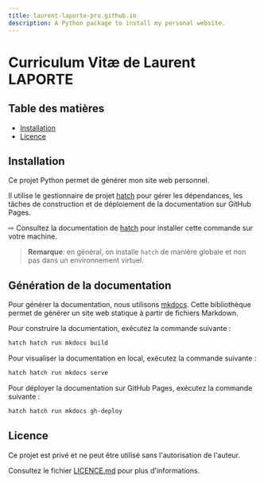```yaml
---
title: laurent-laporte-pro.github.io
description: A Python package to install my personal website.
---
```


# Curriculum Vitæ de Laurent LAPORTE

## Table des matières

- [Installation](#installation)
- [Licence](#licence)

## Installation

Ce projet Python permet de générer mon site web personnel.

Il utilise le gestionnaire de projet [hatch](https://hatch.pypa.io/latest/) pour gérer les dépendances,
les tâches de construction et de déploiement de la documentation sur GitHub Pages.

⇨ Consultez la documentation de [hatch](https://hatch.pypa.io/latest/install/) pour installer cette commande
sur votre machine.

> **Remarque**: en général, on installe `hatch` de manière globale et non pas dans un environnement virtuel.

## Génération de la documentation

Pour générer la documentation, nous utilisons [mkdocs](https://www.mkdocs.org/).
Cette bibliothèque permet de générer un site web statique à partir de fichiers Markdown.

Pour construire la documentation, exécutez la commande suivante :

```bash
hatch hatch run mkdocs build
```

Pour visualiser la documentation en local, exécutez la commande suivante :

```bash
hatch hatch run mkdocs serve
```

Pour déployer la documentation sur GitHub Pages, exécutez la commande suivante :

```bash
hatch hatch run mkdocs gh-deploy
```

## Licence

Ce projet est privé et ne peut être utilisé sans l'autorisation de l'auteur.

Consultez le fichier [LICENCE.md](LICENCE.md) pour plus d'informations.
